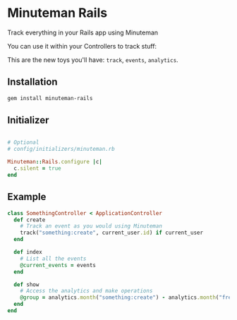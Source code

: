 # Minuteman Rails

Track everything in your Rails app using Minuteman

You can use it within your Controllers to track stuff:

This are the new toys you'll have: `track`, `events`, `analytics`.

## Installation

```bash
gem install minuteman-rails
```

## Initializer

```ruby

# Optional
# config/initializers/minuteman.rb

Minuteman::Rails.configure |c|
  c.silent = true
end
```

## Example

```ruby
class SomethingController < ApplicationController
  def create
    # Track an event as you would using Minuteman
    track("something:create", current_user.id) if current_user
  end

  def index
    # List all the events
    @current_events = events
  end

  def show
    # Access the analytics and make operations
    @group = analytics.month("something:create") - analytics.month("free:users")
  end
end
```
